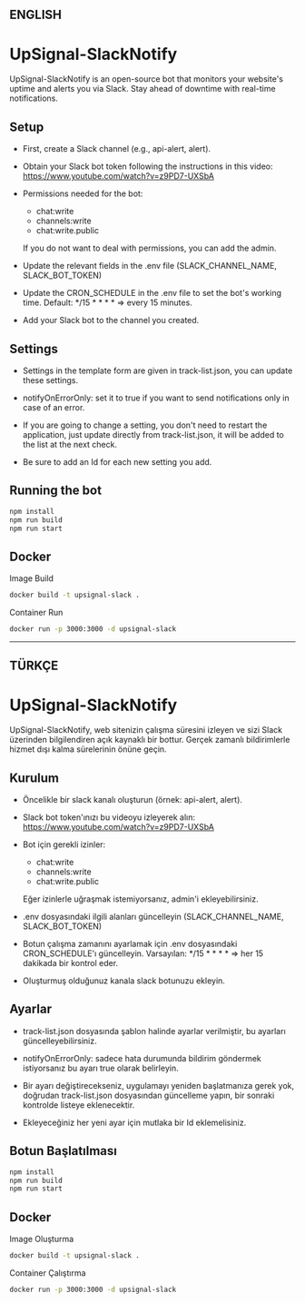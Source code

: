 ## ENGLISH

# UpSignal-SlackNotify

UpSignal-SlackNotify is an open-source bot that monitors your website's uptime and alerts you via Slack. Stay ahead of downtime with real-time notifications.

## Setup
- First, create a Slack channel (e.g., api-alert, alert).
- Obtain your Slack bot token following the instructions in this video: https://www.youtube.com/watch?v=z9PD7-UXSbA

- Permissions needed for the bot:
  - chat:write
  - channels:write
  - chat:write.public

  If you do not want to deal with permissions, you can add the admin.

- Update the relevant fields in the .env file (SLACK_CHANNEL_NAME, SLACK_BOT_TOKEN)
- Update the CRON_SCHEDULE in the .env file to set the bot's working time. Default: */15 * * * * => every 15 minutes.
- Add your Slack bot to the channel you created.

## Settings
- Settings in the template form are given in track-list.json, you can update these settings.

- notifyOnErrorOnly: set it to true if you want to send notifications only in case of an error.
- If you are going to change a setting, you don't need to restart the application, just update directly from track-list.json, it will be added to the list at the next check.

- Be sure to add an Id for each new setting you add.

## Running the bot
```sh
npm install
npm run build
npm run start
```

## Docker
Image Build
```sh
docker build -t upsignal-slack .
```
Container Run
```sh
docker run -p 3000:3000 -d upsignal-slack
```

---

## TÜRKÇE

# UpSignal-SlackNotify

UpSignal-SlackNotify, web sitenizin çalışma süresini izleyen ve sizi Slack üzerinden bilgilendiren açık kaynaklı bir bottur. Gerçek zamanlı bildirimlerle hizmet dışı kalma sürelerinin önüne geçin.

## Kurulum
- Öncelikle bir slack kanalı oluşturun (örnek: api-alert, alert).
- Slack bot token'ınızı bu videoyu izleyerek alın: https://www.youtube.com/watch?v=z9PD7-UXSbA

- Bot için gerekli izinler:
  - chat:write
  - channels:write
  - chat:write.public

  Eğer izinlerle uğraşmak istemiyorsanız, admin'i ekleyebilirsiniz.

- .env dosyasındaki ilgili alanları güncelleyin (SLACK_CHANNEL_NAME, SLACK_BOT_TOKEN)
- Botun çalışma zamanını ayarlamak için .env dosyasındaki CRON_SCHEDULE'ı güncelleyin. Varsayılan: */15 * * * * => her 15 dakikada bir kontrol eder.
- Oluşturmuş olduğunuz kanala slack botunuzu ekleyin.

## Ayarlar
- track-list.json dosyasında şablon halinde ayarlar verilmiştir, bu ayarları güncelleyebilirsiniz.

- notifyOnErrorOnly: sadece hata durumunda bildirim göndermek istiyorsanız bu ayarı true olarak belirleyin.
- Bir ayarı değiştirecekseniz, uygulamayı yeniden başlatmanıza gerek yok, doğrudan track-list.json dosyasından güncelleme yapın, bir sonraki kontrolde listeye eklenecektir.

- Ekleyeceğiniz her yeni ayar için mutlaka bir Id eklemelisiniz.

## Botun Başlatılması
```sh
npm install
npm run build
npm run start
```

## Docker
Image Oluşturma
```sh
docker build -t upsignal-slack .
```
Container Çalıştırma
```sh
docker run -p 3000:3000 -d upsignal-slack
```
